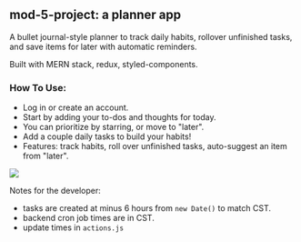## mod-5-project: a planner app

A bullet journal-style planner to track daily habits, rollover unfinished tasks, and save items for later with automatic reminders.

Built with MERN stack, redux, styled-components.

### How To Use:
* Log in or create an account.
* Start by adding your to-dos and thoughts for today.
* You can prioritize by starring, or move to "later".
* Add a couple daily tasks to build your habits!
* Features: track habits, roll over unfinished tasks, auto-suggest an item from "later".

![](planner-gif.gif)

Notes for the developer:
* tasks are created at minus 6 hours from `new Date()` to match CST.
* backend cron job times are in CST.
* update times in `actions.js`

